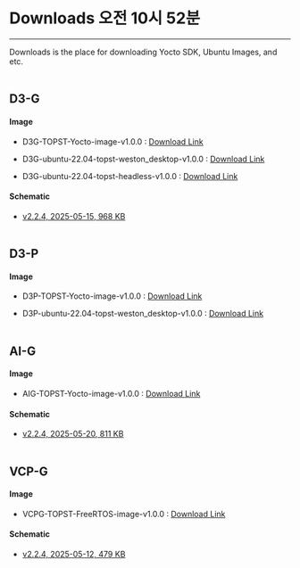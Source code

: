 # Downloads 오전 10시 52분
---
Downloads is the place for downloading Yocto SDK, Ubuntu Images, and etc.
<br/><br/>

## D3-G

#### Image 
- D3G-TOPST-Yocto-image-v1.0.0 : [Download Link](https://topst-downloads.s3.ap-northeast-2.amazonaws.com/Yocto/D3G-TOPST-Yocto-image-v1.0.0.zip)

- D3G-ubuntu-22.04-topst-weston_desktop-v1.0.0 : [Download Link](https://topst-downloads.s3.ap-northeast-2.amazonaws.com/Ubuntu/22.04/ubuntu-22.04-topst-weston_desktop-v1.0.0.zip)

- D3G-ubuntu-22.04-topst-headless-v1.0.0 : [Download Link](https://topst-downloads.s3.ap-northeast-2.amazonaws.com/Ubuntu/22.04/ubuntu-22.04-topst-headless-v1.0.0.zip)

#### Schematic
- [v2.2.4, 2025-05-15, 968 KB](https://drive.google.com/file/d/1l9x0NgVwzv3BHJeC89vAJ408oyVOUxcN/view?usp=drive_link)
<br/><br/>

## D3-P

#### Image 
- D3P-TOPST-Yocto-image-v1.0.0 : [Download Link](https://topst-downloads.s3.ap-northeast-2.amazonaws.com/Yocto/D3P-TOPST-Yocto-image-v1.0.0.zip)

- D3P-ubuntu-22.04-topst-weston_desktop-v1.0.0 : [Download Link](https://topst-downloads.s3.ap-northeast-2.amazonaws.com/Ubuntu/22.04/topst.d3.pre.20240425001.zip)
<br/><br/>

## AI-G

#### Image
- AIG-TOPST-Yocto-image-v1.0.0 : [Download Link](https://topst-downloads.s3.ap-northeast-2.amazonaws.com/Yocto/AIG-TOPST-Yocto-image-v1.0.0.zip)
#### Schematic
- [v2.2.4, 2025-05-20, 811 KB](https://drive.google.com/file/d/13xBPH0fMfpG7h9z0GIvlOoeMTBa_c_Fx/view?usp=drive_link)
<br/><br/>


## VCP-G

#### Image
- VCPG-TOPST-FreeRTOS-image-v1.0.0 : [Download Link](https://topst-downloads.s3.ap-northeast-2.amazonaws.com/RTOS/VCPG-TOPST-FreeRTOS-image-v1.0.0.zip)
#### Schematic
- [v2.2.4, 2025-05-12, 479 KB](https://drive.google.com/file/d/1XWfCEQZRnzRFQ3fhbGwtYpQWOb17TOus/view?usp=drive_link)
